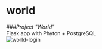 # world
###*Project "World"*
<br>
Flask app with Phyton + PostgreSQL
<br>
![world-login](https://user-images.githubusercontent.com/97754554/194673666-be3b011a-9ee1-4929-967f-ecf214e98788.jpg)
